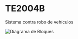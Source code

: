# TE2004B
Sistema contra robo de  vehículos

<img src="imgs/savi_bloques" alt="Diagrama de Bloques" class="center">
